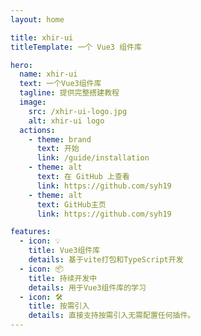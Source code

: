 ```yaml
---
layout: home

title: xhir-ui
titleTemplate: 一个 Vue3 组件库

hero:
  name: xhir-ui
  text: 一个Vue3组件库
  tagline: 提供完整搭建教程
  image:
    src: /xhir-ui-logo.jpg
    alt: xhir-ui logo
  actions:
    - theme: brand
      text: 开始
      link: /guide/installation
    - theme: alt
      text: 在 GitHub 上查看
      link: https://github.com/syh19
    - theme: alt
      text: GitHub主页
      link: https://github.com/syh19

features:
  - icon: 💡
    title: Vue3组件库
    details: 基于vite打包和TypeScript开发
  - icon: 📦
    title: 持续开发中
    details: 用于Vue3组件库的学习
  - icon: 🛠️
    title: 按需引入
    details: 直接支持按需引入无需配置任何插件。
---
```

